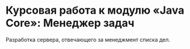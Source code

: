 # Курсовая работа к модулю «Java Core»: Менеджер задач

Разработка сервера, отвечающего за менеджмент списка дел.
